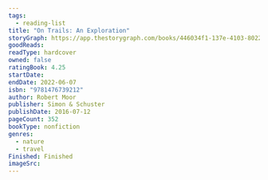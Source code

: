 ```yaml
---
tags:
  - reading-list
title: "On Trails: An Exploration"
storyGraph: https://app.thestorygraph.com/books/446034f1-137e-4103-8022-b81ab4e1528e
goodReads:
readType: hardcover
owned: false
ratingBook: 4.25
startDate:
endDate: 2022-06-07
isbn: "9781476739212"
author: Robert Moor
publisher: Simon & Schuster
publishDate: 2016-07-12
pageCount: 352
bookType: nonfiction
genres:
  - nature
  - travel
Finished: Finished
imageSrc:
---
```

